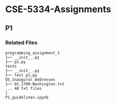# CSE-5334-Assignments

## P1

### Related Files

``` plaintext
programming_assignment_1
├── __init__.py
├── p1.py
tests
├── __init__.py
├── test_p1.py
US_Inaugural_Addresses
├── 01_1789-Washington.txt
... 40 txt files
|
P1_guidelines.ipynb
```
